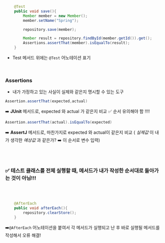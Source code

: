 <!-- @format -->

```java
    @Test
    public void save(){
        Member member = new Member();
        member.setName("Spring");

        repository.save(member);

        Member result = repository.findById(member.getId()).get();
        Assertions.assertThat(member).isEqualTo(result);
    }
```

- Test 메서드 위에는 `@Test` 어노테이션 표기

</br>

### Assertions

- 내가 가정하고 있는 사실이 실제와 같은지 명시할 수 있는 도구

```java
Assertion.assertThat(expected,actual)
```

➡️ **JUnit** 메서드로, expected 와 actual 가 같은지 비교
✅ 순서 유의해야 함 !!!!
</br>

```java
Assertion.assertThat(actual).isEqualTo(expected)
```

➡️ **AssertJ** 메서드로, 마찬가지로 expected 와 actual이 같은지 비교 ( _실제값_ 이 내가 생각한 _예상값_ 과 같은가? ➡️ 이 순서로 변수 입력)

</br></br>

### ✅ 테스트 클래스를 전체 실행할 때, 메서드가 내가 작성한 순서대로 돌아가는 것이 아님!!!

</br></br>

```java
    @AfterEach
    public void afterEach(){
        repository.clearStore();
    }
```

➡️`@AfterEach` 어노테이션을 붙여서 각 메서드가 실행되고 난 후 바로 실행될 메서드를 작성해서 오류 해결!
